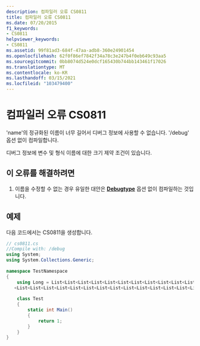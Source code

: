 ```yaml
---
description: 컴파일러 오류 CS0811
title: 컴파일러 오류 CS0811
ms.date: 07/20/2015
f1_keywords:
- CS0811
helpviewer_keywords:
- CS0811
ms.assetid: 99f81ad3-684f-47aa-adb8-360e24901454
ms.openlocfilehash: 62f0f86ef7842f34a78c3e247b4f0eb649c93aa5
ms.sourcegitcommit: 0bb8074d524e0dcf165430b744bb143461f17026
ms.translationtype: MT
ms.contentlocale: ko-KR
ms.lasthandoff: 03/15/2021
ms.locfileid: "103479400"
---
```

# <a name="compiler-error-cs0811"></a>컴파일러 오류 CS0811

'name'의 정규화된 이름이 너무 길어서 디버그 정보에 사용할 수 없습니다. '/debug' 옵션 없이 컴파일합니다.  
  
 디버그 정보에 변수 및 형식 이름에 대한 크기 제약 조건이 있습니다.  
  
## <a name="to-correct-this-error"></a>이 오류를 해결하려면  
  
1. 이름을 수정할 수 없는 경우 유일한 대안은 [**Debugtype**](../language-reference/compiler-options/code-generation.md#debugtype) 옵션 없이 컴파일하는 것입니다.  
  
## <a name="example"></a>예제  

 다음 코드에서는 CS0811을 생성합니다.  
  
```csharp  
// cs0811.cs  
//Compile with: /debug  
using System;  
using System.Collections.Generic;  
  
namespace TestNamespace  
{  
    using Long = List<List<List<List<List<List<List<List<List<List<List<List<List  
   <List<List<List<List<List<List<List<List<List<List<List<List<List<List<List<int>>>>>>>>>>>>>>>>>>>>>>>>>>>>; // CS0811  
  
    class Test  
    {  
        static int Main()  
        {  
            return 1;  
        }  
    }  
}  
```
